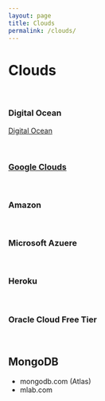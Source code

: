 ```yaml
---
layout: page
title: Clouds
permalink: /clouds/
---
```


# Clouds

<br/>

### Digital Ocean

<a href="/clouds/digital-ocean/">Digital Ocean</a>

<br/>

### [Google Clouds](/clouds/google/)

<br/>

### Amazon

<br/>

### Microsoft Azuere

<br/>

### Heroku

<br/>

### Oracle Cloud Free Tier

<br/>

## MongoDB

- mongodb.com (Atlas)
- mlab.com
